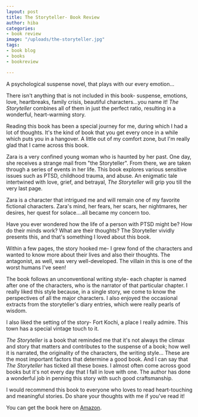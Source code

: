 ```yaml
---
layout: post
title: The Storyteller- Book Review
author: hiba
categories:
- book review
image: "/uploads/the-storyteller.jpg"
tags:
- book blog
- books
- bookreview

---
```

A psychological suspense novel, that plays with our every emotion...

There isn't anything that is not included in this book- suspense, emotions, love, heartbreaks, family crisis, beautiful characters...you name it! _The Storyteller_ combines all of them in just the perfect ratio, resulting in a wonderful, heart-warming story. 

Reading this book has been a special journey for me, during which I had a lot of thoughts. It's the kind of book that you get every once in a while which puts you in a hangover. A little out of my comfort zone, but I'm really glad that I came across this book.

Zara is a very confined young woman who is haunted by her past. One day, she receives a strange mail from "the Storyteller". From there, we are taken through a series of events in her life. This book explores various sensitive issues such as PTSD, childhood trauma, and abuse. An enigmatic tale intertwined with love, grief, and betrayal, _The Storyteller_ will grip you till the very last page.

Zara is a character that intrigued me and will remain one of my favorite fictional characters. Zara's mind, her fears, her scars, her nightmares, her desires, her quest for solace....all became my concern too.

Have you ever wondered how the life of a person with PTSD might be? How do their minds work? What are their thoughts? The Storyteller vividly presents this, and that's something I loved about this book.

Within a few pages, the story hooked me- I grew fond of the characters and wanted to know more about their lives and also their thoughts. The antagonist, as well, was very well-developed. The villain in this is one of the worst humans I've seen!

The book follows an unconventional writing style- each chapter is named after one of the characters, who is the narrator of that particular chapter. I really liked this style because, in a single story, we come to know the perspectives of all the major characters. I also enjoyed the occasional extracts from the storyteller's diary entries, which were really pearls of wisdom.

I also liked the setting of the story- Fort Kochi, a place I really admire. This town has a special vintage touch to it.

_The Storyteller_ is a book that reminded me that it's not always the climax and story that matters and contributes to the suspense of a book; how well it is narrated, the originality of the characters, the writing style... These are the most important factors that determine a good book. And I can say that _The Storyteller_ has ticked all these boxes. I almost often come across good books but it's not every day that I fall in love with one. The author has done a wonderful job in penning this story with such good craftsmanship.

I would recommend this book to everyone who loves to read heart-touching and meaningful stories. Do share your thoughts with me if you've read it!

You can get the book here on [Amazon](https://www.amazon.in/STORYTELLER-Sana-Rose/dp/8194770203/ref=sr_1_1?dchild=1&keywords=the+storyteller+sana+rose&qid=1605952633&sr=8-1 "The Storyteller by Sana Rose").